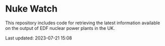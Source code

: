 # Nuke Watch

This repository includes code for retrieving the latest information available on the output of EDF nuclear power plants in the UK.

Last updated: 2023-07-21 15:08